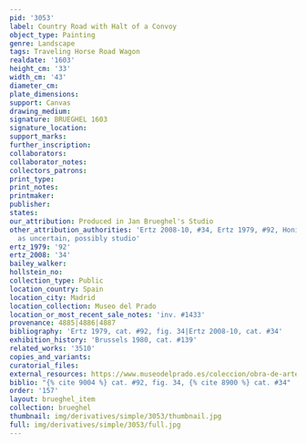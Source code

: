 ```yaml
---
pid: '3053'
label: Country Road with Halt of a Convoy
object_type: Painting
genre: Landscape
tags: Traveling Horse Road Wagon
realdate: '1603'
height_cm: '33'
width_cm: '43'
diameter_cm: 
plate_dimensions: 
support: Canvas
drawing_medium: 
signature: BRUEGHEL 1603
signature_location: 
support_marks: 
further_inscription: 
collaborators: 
collaborator_notes: 
collectors_patrons: 
print_type: 
print_notes: 
printmaker: 
publisher: 
states: 
our_attribution: Produced in Jan Brueghel's Studio
other_attribution_authorities: 'Ertz 2008-10, #34, Ertz 1979, #92, Honig database
  as uncertain, possibly studio'
ertz_1979: '92'
ertz_2008: '34'
bailey_walker: 
hollstein_no: 
collection_type: Public
location_country: Spain
location_city: Madrid
location_collection: Museo del Prado
location_or_most_recent_sale_notes: 'inv. #1433'
provenance: 4885|4886|4887
bibliography: 'Ertz 1979, cat. #92, fig. 34|Ertz 2008-10, cat. #34'
exhibition_history: 'Brussels 1980, cat. #139'
related_works: '3510'
copies_and_variants: 
curatorial_files: 
external_resources: https://www.museodelprado.es/coleccion/obra-de-arte/paisaje-con-galeras/ea22d4d3-dc67-4fd8-b6e4-78e465f02de2
biblio: "{% cite 9004 %} cat. #92, fig. 34, {% cite 8900 %} cat. #34"
order: '157'
layout: brueghel_item
collection: brueghel
thumbnail: img/derivatives/simple/3053/thumbnail.jpg
full: img/derivatives/simple/3053/full.jpg
---
```

